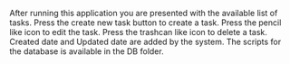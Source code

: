 After running this application you are presented with the available list of tasks.
Press the create new task button to create a task.
Press the pencil like icon to edit the task.
Press the trashcan like icon to delete a task.
Created date and Updated date are added by the system.
The scripts for the database is available in the DB folder.
